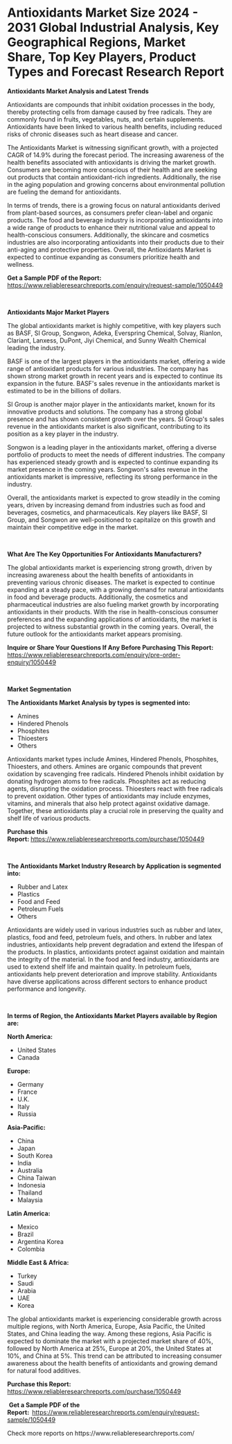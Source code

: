 <p><h1>Antioxidants Market Size 2024 - 2031 Global Industrial Analysis, Key Geographical Regions, Market Share, Top Key Players, Product Types and Forecast Research Report</h1></p><p><strong>Antioxidants Market Analysis and Latest Trends</strong></p>
<p><p>Antioxidants are compounds that inhibit oxidation processes in the body, thereby protecting cells from damage caused by free radicals. They are commonly found in fruits, vegetables, nuts, and certain supplements. Antioxidants have been linked to various health benefits, including reduced risks of chronic diseases such as heart disease and cancer.</p><p>The Antioxidants Market is witnessing significant growth, with a projected CAGR of 14.9% during the forecast period. The increasing awareness of the health benefits associated with antioxidants is driving the market growth. Consumers are becoming more conscious of their health and are seeking out products that contain antioxidant-rich ingredients. Additionally, the rise in the aging population and growing concerns about environmental pollution are fueling the demand for antioxidants.</p><p>In terms of trends, there is a growing focus on natural antioxidants derived from plant-based sources, as consumers prefer clean-label and organic products. The food and beverage industry is incorporating antioxidants into a wide range of products to enhance their nutritional value and appeal to health-conscious consumers. Additionally, the skincare and cosmetics industries are also incorporating antioxidants into their products due to their anti-aging and protective properties. Overall, the Antioxidants Market is expected to continue expanding as consumers prioritize health and wellness.</p></p>
<p><strong>Get a Sample PDF of the Report:&nbsp;</strong> <a href="https://www.reliableresearchreports.com/enquiry/request-sample/1050449">https://www.reliableresearchreports.com/enquiry/request-sample/1050449</a></p>
<p>&nbsp;</p>
<p><strong>Antioxidants Major Market Players</strong></p>
<p><p>The global antioxidants market is highly competitive, with key players such as BASF, SI Group, Songwon, Adeka, Everspring Chemical, Solvay, Rianlon, Clariant, Lanxess, DuPont, Jiyi Chemical, and Sunny Wealth Chemical leading the industry. </p><p>BASF is one of the largest players in the antioxidants market, offering a wide range of antioxidant products for various industries. The company has shown strong market growth in recent years and is expected to continue its expansion in the future. BASF's sales revenue in the antioxidants market is estimated to be in the billions of dollars.</p><p>SI Group is another major player in the antioxidants market, known for its innovative products and solutions. The company has a strong global presence and has shown consistent growth over the years. SI Group's sales revenue in the antioxidants market is also significant, contributing to its position as a key player in the industry.</p><p>Songwon is a leading player in the antioxidants market, offering a diverse portfolio of products to meet the needs of different industries. The company has experienced steady growth and is expected to continue expanding its market presence in the coming years. Songwon's sales revenue in the antioxidants market is impressive, reflecting its strong performance in the industry.</p><p>Overall, the antioxidants market is expected to grow steadily in the coming years, driven by increasing demand from industries such as food and beverages, cosmetics, and pharmaceuticals. Key players like BASF, SI Group, and Songwon are well-positioned to capitalize on this growth and maintain their competitive edge in the market.</p></p>
<p>&nbsp;</p>
<p><strong>What Are The Key Opportunities For Antioxidants Manufacturers?</strong></p>
<p><p>The global antioxidants market is experiencing strong growth, driven by increasing awareness about the health benefits of antioxidants in preventing various chronic diseases. The market is expected to continue expanding at a steady pace, with a growing demand for natural antioxidants in food and beverage products. Additionally, the cosmetics and pharmaceutical industries are also fueling market growth by incorporating antioxidants in their products. With the rise in health-conscious consumer preferences and the expanding applications of antioxidants, the market is projected to witness substantial growth in the coming years. Overall, the future outlook for the antioxidants market appears promising.</p></p>
<p><strong>Inquire or Share Your Questions If Any Before Purchasing This Report:</strong> <a href="https://www.reliableresearchreports.com/enquiry/pre-order-enquiry/1050449">https://www.reliableresearchreports.com/enquiry/pre-order-enquiry/1050449</a></p>
<p>&nbsp;</p>
<p><strong>Market Segmentation</strong></p>
<p><strong>The Antioxidants Market Analysis by types is segmented into:</strong></p>
<p><ul><li>Amines</li><li>Hindered Phenols</li><li>Phosphites</li><li>Thioesters</li><li>Others</li></ul></p>
<p><p>Antioxidants market types include Amines, Hindered Phenols, Phosphites, Thioesters, and others. Amines are organic compounds that prevent oxidation by scavenging free radicals. Hindered Phenols inhibit oxidation by donating hydrogen atoms to free radicals. Phosphites act as reducing agents, disrupting the oxidation process. Thioesters react with free radicals to prevent oxidation. Other types of antioxidants may include enzymes, vitamins, and minerals that also help protect against oxidative damage. Together, these antioxidants play a crucial role in preserving the quality and shelf life of various products.</p></p>
<p><strong>Purchase this Report:&nbsp;</strong><a href="https://www.reliableresearchreports.com/purchase/1050449">https://www.reliableresearchreports.com/purchase/1050449</a></p>
<p>&nbsp;</p>
<p><strong>The Antioxidants Market Industry Research by Application is segmented into:</strong></p>
<p><ul><li>Rubber and Latex</li><li>Plastics</li><li>Food and Feed</li><li>Petroleum Fuels</li><li>Others</li></ul></p>
<p><p>Antioxidants are widely used in various industries such as rubber and latex, plastics, food and feed, petroleum fuels, and others. In rubber and latex industries, antioxidants help prevent degradation and extend the lifespan of the products. In plastics, antioxidants protect against oxidation and maintain the integrity of the material. In the food and feed industry, antioxidants are used to extend shelf life and maintain quality. In petroleum fuels, antioxidants help prevent deterioration and improve stability. Antioxidants have diverse applications across different sectors to enhance product performance and longevity.</p></p>
<p>&nbsp;</p>
<p><strong>In terms of Region, the Antioxidants Market Players available by Region are:</strong></p>
<p>
    <p> <strong> North America: </strong>
        <ul>
            <li>United States</li>
            <li>Canada</li>
        </ul>
        </p> 
    <p> <strong> Europe: </strong>
        <ul>
            <li>Germany</li>
            <li>France</li>
            <li>U.K.</li>
            <li>Italy</li>
            <li>Russia</li>
        </ul>
        </p> 
    <p> <strong> Asia-Pacific: </strong>
        <ul>
            <li>China</li>
            <li>Japan</li>
            <li>South Korea</li>
            <li>India</li>
            <li>Australia</li>
            <li>China Taiwan</li>
            <li>Indonesia</li>
            <li>Thailand</li>
            <li>Malaysia</li>
        </ul>
        </p> 
    <p> <strong> Latin America: </strong>
        <ul>
            <li>Mexico</li>
            <li>Brazil</li>
            <li>Argentina Korea</li>
            <li>Colombia</li>
        </ul>
        </p> 
    <p> <strong> Middle East & Africa: </strong>
        <ul>
            <li>Turkey</li>
            <li>Saudi</li>
            <li>Arabia</li>
            <li>UAE</li>
            <li>Korea</li>
        </ul>
    </p>
    </p>
<p><p>The global antioxidants market is experiencing considerable growth across multiple regions, with North America, Europe, Asia Pacific, the United States, and China leading the way. Among these regions, Asia Pacific is expected to dominate the market with a projected market share of 40%, followed by North America at 25%, Europe at 20%, the United States at 10%, and China at 5%. This trend can be attributed to increasing consumer awareness about the health benefits of antioxidants and growing demand for natural food additives.</p></p>
<p><strong>Purchase this Report: </strong><a href="https://www.reliableresearchreports.com/purchase/1050449">https://www.reliableresearchreports.com/purchase/1050449</a></p>
<p>&nbsp;<strong>Get a Sample PDF of the Report:&nbsp;&nbsp;</strong><a href="https://www.reliableresearchreports.com/enquiry/request-sample/1050449">https://www.reliableresearchreports.com/enquiry/request-sample/1050449</a></p>
<p><strong></strong></p>
<p>Check more reports on https://www.reliableresearchreports.com/</p>